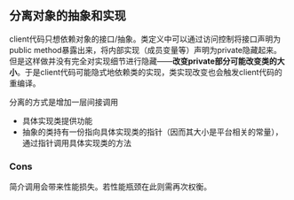 ## 分离对象的抽象和实现

client代码只想依赖对象的接口/抽象。类定义中可以通过访问控制将接口声明为public method暴露出来，将内部实现（成员变量等）声明为private隐藏起来。但是这样做并没有完全对实现细节进行隐藏——**改变private部分可能改变类的大小**。于是client代码可能隐式地依赖类的实现，类实现改变也会触发client代码的重编译。

分离的方式是增加一层间接调用
- 具体实现类提供功能
- 抽象的类持有一份指向具体实现类的指针（因而其大小是平台相关的常量），通过指针调用具体实现类的方法

### Cons
简介调用会带来性能损失。若性能瓶颈在此则需再次权衡。
